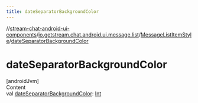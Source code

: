 ```yaml
---
title: dateSeparatorBackgroundColor
---
```

//[stream-chat-android-ui-components](../../../index.md)/[io.getstream.chat.android.ui.message.list](../index.md)/[MessageListItemStyle](index.md)/[dateSeparatorBackgroundColor](dateSeparatorBackgroundColor.md)



# dateSeparatorBackgroundColor  
[androidJvm]  
Content  
val [dateSeparatorBackgroundColor](dateSeparatorBackgroundColor.md): [Int](https://kotlinlang.org/api/latest/jvm/stdlib/kotlin/-int/index.html)  



